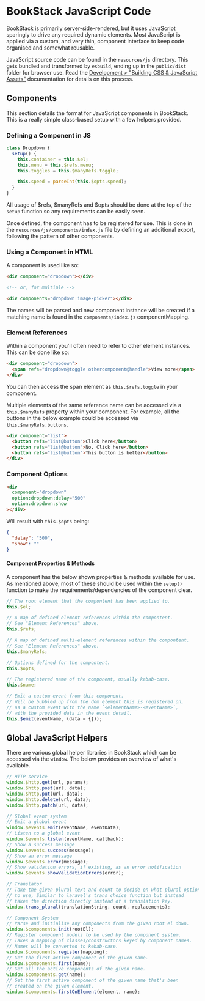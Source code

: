 # BookStack JavaScript Code

BookStack is primarily server-side-rendered, but it uses JavaScript sparingly to drive any required dynamic elements. Most JavaScript is applied via a custom, and very thin, component interface to keep code organised and somewhat reusable.

JavaScript source code can be found in the `resources/js` directory. This gets bundled and transformed by `esbuild`, ending up in the `public/dist` folder for browser use. Read the [Development > "Building CSS & JavaScript Assets"](development.md#building-css-&-javascript-assets) documentation for details on this process.

## Components

This section details the format for JavaScript components in BookStack. This is a really simple class-based setup with a few helpers provided.

### Defining a Component in JS

```js
class Dropdown {
  setup() {
    this.container = this.$el;
    this.menu = this.$refs.menu;
    this.toggles = this.$manyRefs.toggle;

    this.speed = parseInt(this.$opts.speed);
  }
}
```

All usage of $refs, $manyRefs and $opts should be done at the top of the `setup` function so any requirements can be easily seen.

Once defined, the component has to be registered for use. This is done in the `resources/js/components/index.js` file by defining an additional export, following the pattern of other components.

### Using a Component in HTML

A component is used like so:

```html
<div component="dropdown"></div>

<!-- or, for multiple -->

<div components="dropdown image-picker"></div>
```

The names will be parsed and new component instance will be created if a matching name is found in the `components/index.js` componentMapping.

### Element References

Within a component you'll often need to refer to other element instances. This can be done like so:

```html
<div component="dropdown">
  <span refs="dropdown@toggle othercomponent@handle">View more</span>
</div>
```

You can then access the span element as `this.$refs.toggle` in your component.

Multiple elements of the same reference name can be accessed via a `this.$manyRefs` property within your component. For example, all the buttons in the below example could be accessed via `this.$manyRefs.buttons`.

```html
<div component="list">
  <button refs="list@button">Click here</button>
  <button refs="list@button">No, Click here</button>
  <button refs="list@button">This button is better</button>
</div>
```

### Component Options

```html
<div
  component="dropdown"
  option:dropdown:delay="500"
  option:dropdown:show
></div>
```

Will result with `this.$opts` being:

```json
{
  "delay": "500",
  "show": ""
}
```

#### Component Properties & Methods

A component has the below shown properties & methods available for use. As mentioned above, most of these should be used within the `setup()` function to make the requirements/dependencies of the component clear.

```javascript
// The root element that the compontent has been applied to.
this.$el;

// A map of defined element references within the compontent.
// See "Element References" above.
this.$refs;

// A map of defined multi-element references within the compontent.
// See "Element References" above.
this.$manyRefs;

// Options defined for the compontent.
this.$opts;

// The registered name of the component, usually kebab-case.
this.$name;

// Emit a custom event from this component.
// Will be bubbled up from the dom element this is registered on,
// as a custom event with the name `<elementName>-<eventName>`,
// with the provided data in the event detail.
this.$emit(eventName, (data = {}));
```

## Global JavaScript Helpers

There are various global helper libraries in BookStack which can be accessed via the `window`. The below provides an overview of what's available.

```js
// HTTP service
window.$http.get(url, params);
window.$http.post(url, data);
window.$http.put(url, data);
window.$http.delete(url, data);
window.$http.patch(url, data);

// Global event system
// Emit a global event
window.$events.emit(eventName, eventData);
// Listen to a global event
window.$events.listen(eventName, callback);
// Show a success message
window.$events.success(message);
// Show an error message
window.$events.error(message);
// Show validation errors, if existing, as an error notification
window.$events.showValidationErrors(error);

// Translator
// Take the given plural text and count to decide on what plural option
// to use, Similar to laravel's trans_choice function but instead
// takes the direction directly instead of a translation key.
window.trans_plural(translationString, count, replacements);

// Component System
// Parse and initialise any components from the given root el down.
window.$components.init(rootEl);
// Register component models to be used by the component system.
// Takes a mapping of classes/constructors keyed by component names.
// Names will be converted to kebab-case.
window.$components.register(mapping);
// Get the first active component of the given name.
window.$components.first(name);
// Get all the active components of the given name.
window.$components.get(name);
// Get the first active component of the given name that's been
// created on the given element.
window.$components.firstOnElement(element, name);
```
